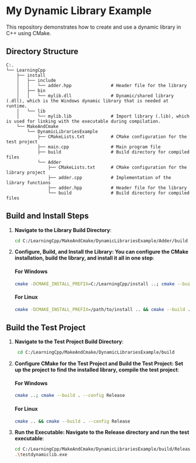 # My Dynamic Library Example

This repository demonstrates how to create and use a dynamic library in C++ using CMake.

## Directory Structure

```
C:.
└── LearningCpp
    ├── install
    │   ├── include
    │   │   └── adder.hpp               # Header file for the library
    │   ├── bin
    │   │   └── mylib.dll               # Dynamic/shared library (.dll), which is the Windows dynamic library that is needed at runtime.
    │   └── lib
    │       └── mylib.lib               # Import library (.lib), which is used for linking with the executable during compilation.
    └── MakeAndCmake
        └── DynamicLibrariesExample
            ├── CMakeLists.txt          # CMake configuration for the test project
            ├── main.cpp                # Main program file
            ├── build                   # Build directory for compiled files
            └── Adder
                ├── CMakeLists.txt      # CMake configuration for the library project
                ├── adder.cpp           # Implementation of the library functions
                ├── adder.hpp           # Header file for the library
                └── build               # Build directory for compiled files
```

## Build and Install Steps

1. **Navigate to the Library Build Directory**:
   ```bash
   cd C:/LearningCpp/MakeAndCmake/DynamicLibrariesExample/Adder/build
   ```
2. **Configure, Build, and Install the Library: You can configure the CMake installation, build the library, and install it all in one step**:
    #### For Windows
    ```bash
    cmake -DCMAKE_INSTALL_PREFIX=C:/LearningCpp/install ..; cmake --build . --config Release; cmake --install .
    ```
    #### For Linux
    ```bash
    cmake -DCMAKE_INSTALL_PREFIX=/path/to/install .. && cmake --build . --config Release && cmake --install .
    ```
## Build the Test Project
1. **Navigate to the Test Project Build Directory**:
   ```bash
    cd C:/LearningCpp/MakeAndCmake/DynamicLibrariesExample/build
    ```
2. **Configure CMake for the Test Project and Build the Test Project: Set up the project to find the installed library, compile the test project**:
    #### For Windows
    ```bash
    cmake ..; cmake --build . --config Release
    ```
    #### For Linux
    ```bash
    cmake .. && cmake --build . --config Release
    ```
4. **Run the Executable: Navigate to the Release directory and run the test executable**:
    ```bash
    cd C:/LearningCpp/MakeAndCmake/DynamicLibrariesExample/build/Release
    .\testdynamiclib.exe
    